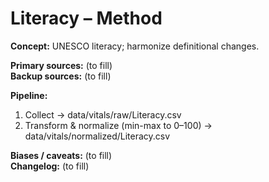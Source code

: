 # Literacy – Method

**Concept:** UNESCO literacy; harmonize definitional changes.

**Primary sources:** (to fill)  
**Backup sources:** (to fill)

**Pipeline:**
1) Collect → data/vitals/raw/Literacy.csv
2) Transform & normalize (min-max to 0–100) → data/vitals/normalized/Literacy.csv

**Biases / caveats:** (to fill)  
**Changelog:** (to fill)

